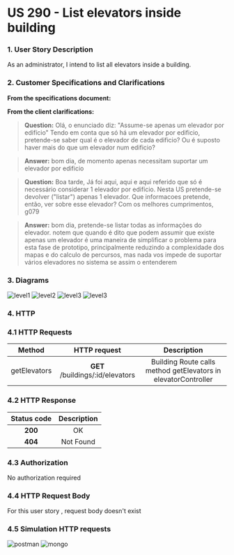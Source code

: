 # US 290 - List elevators inside building

### 1. User Story Description

As an administrator, I intend to list all elevators inside a building.

### 2. Customer Specifications and Clarifications

**From the specifications document:**



**From the client clarifications:**

> **Question:** Olá,
o enunciado diz:
"Assume-se apenas um elevador por edifício"
Tendo em conta que só há um elevador por edificio, pretende-se saber qual é o elevador de cada edificio? Ou é suposto haver mais do que um elevador num edificio?

> **Answer:** bom dia,
de momento apenas necessitam suportar um elevador por edificio

> **Question:** Boa tarde,
Já foi aqui, aqui e aqui referido que só é necessário considerar 1 elevador por edifício.
Nesta US pretende-se devolver ("listar") apenas 1 elevador.
Que informacoes pretende, então, ver sobre esse elevador?
Com os melhores cumprimentos,
g079

> **Answer:** bom dia,
pretende-se listar todas as informações do elevador.
notem que quando é dito que podem assumir que existe apenas um elevador é uma maneira de simplificar o problema para esta fase de prototipo, principalmente reduzindo a complexidade dos mapas e do calculo de percursos, mas nada vos impede de suportar vários elevadores no sistema se assim o entenderem

### 3. Diagrams

![level1](level1/process-view.svg)
![level2](level2/process-view.svg)
![level3](level3/process-view.svg)
![level3](level3/class-diagram.svg)

### 4. HTTP

### 4.1 HTTP Requests

|    Method    |           HTTP request           |                          Description                           |
|:------------:|:--------------------------------:|:--------------------------------------------------------------:|
| getElevators | **GET** /buildings/:id/elevators | Building Route calls method getElevators in elevatorController |

### 4.2 HTTP Response
| Status code |  Description   |
|:-----------:|:--------------:|
|   **200**   |       OK       |
|   **404**   |   Not Found    |

### 4.3 Authorization

No authorization required

### 4.4 HTTP Request Body

For this user story , request body doesn't exist

### 4.5 Simulation HTTP requests

![postman](README/postman_getElevators.JPG)
![mongo](README/mongo_getElevators.JPG)
